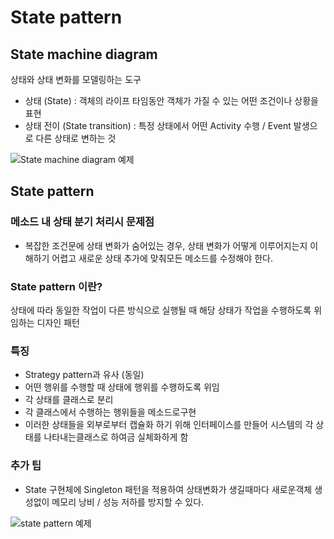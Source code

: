 # State pattern

## State machine diagram
상태와 상태 변화를 모델링하는 도구
- 상태 (State) : 객체의 라이프 타임동안 객체가 가질 수 있는 어떤 조건이나 상황을 표현
- 상태 전이 (State transition) : 특정 상태에서 어떤 Activity 수행 / Event 발생으로 다른 상태로 변하는 것

![State machine diagram 예제](http://cfile1.uf.tistory.com/image/124E510E4ACC73C51AD6DB)

## State pattern

### 메소드 내 상태 분기 처리시 문제점
- 복잡한 조건문에 상태 변화가 숨어있는 경우, 상태 변화가 어떻게 이루어지는지 이해하기 어렵고 새로운 상태 추가에 맞춰모든 메소드를 수정해야 한다.


### State pattern 이란?
상태에 따라 동일한 작업이 다른 방식으로 실행될 때 해당 상태가 작업을 수행하도록 위임하는 디자인 패턴

### 특징
- Strategy pattern과 유사 (동일)
- 어떤 행위를 수행할 때 상태에 행위를 수행하도록 위임
- 각 상태를 클래스로 분리
- 각 클래스에서 수행하는 행위들을 메소드로구현
- 이러한 상태들을 외부로부터 캡슐화 하기 위해 인터페이스를 만들어 시스템의 각 상태를 나타내는클래스로 하여금 실체화하게 함

### 추가 팁
- State 구현체에 Singleton 패턴을 적용하여 상태변화가 생길때마다 새로운객체 생성없이 메모리 낭비 / 성능 저하를 방지할 수 있다.

![state pattern 예제](http://wiki.gurubee.net/download/attachments/1507413/statediagram.gif)